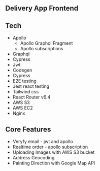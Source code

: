 ## Delivery App Frontend

## Tech
- Apollo
  - Apollo Graphql Fragment 
  - Apollo subscriptions
- Graphql
- Cypress
- Jwt
- Codegen
- Cypress
- E2E testing
- Jest react testing
- Tailwind css
- React Router v6.4
- AWS S3
- AWS EC2
- Nginx

## Core Features
- Veryfy email - jwt and apollo 
- Realtime order - apollo subscription
- Uploading Images with AWS S3 bucket
- Address Geocoding 
- Painting Direction with Google Map API
